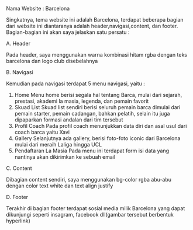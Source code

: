 Nama Website  : Barcelona

Singkatnya, tema website ini adalah Barcelona, terdapat beberapa bagian dari website ini diantaranya adalah header,navigasi,content, dan footer. Bagian-bagian ini akan saya jelaskan satu persatu :

A. Header

Pada header, saya menggunakan warna kombinasi hitam rgba dengan teks barcelona dan logo club disebelahnya


B. Navigasi

Kemudian pada navigasi terdapat 5 menu navigasi, yaitu :
1. Home
Menu home berisi segala hal tentang Barca, mulai dari sejarah, prestasi, akademi la masia, legenda, dan pemain favorit
2. Skuad List
Skuad list sendiri berisi seluruh pemain barca dimulai dari pemain starter, pemain cadangan, bahkan pelatih, selain itu juga dipaparkan formasi andalan dari tim tersebut
3. Profil Coach
Pada profil coach menunjukkan data diri dan asal usul dari coach barca yaitu Xavi 
4. Gallery
Selanjutnya ada gallery, berisi foto-foto iconic dari Barcelona mulai dari meraih Laliga hingga UCL
5. Pendaftaran La Masia
Pada menu ini terdapat form isi data yang nantinya akan dikirimkan ke sebuah email


C. Content

Dibagian content sendiri, saya menggunakan bg-color rgba abu-abu dengan color text white dan text align justify


D. Footer

Terakhir di bagian footer terdapat sosial media milik Barcelona yang dapat dikunjungi seperti insagram, facebook dll(gambar tersebut berbentuk hyperlink)

